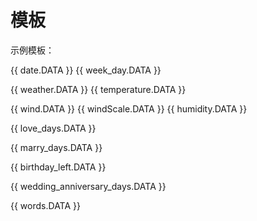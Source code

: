 # 模板

示例模板：

{{ date.DATA }} {{ week_day.DATA }}

{{ weather.DATA }} {{ temperature.DATA }} 

{{ wind.DATA }} {{ windScale.DATA }} {{ humidity.DATA }}

{{ love_days.DATA }}

{{ marry_days.DATA }}

{{ birthday_left.DATA }}

{{ wedding_anniversary_days.DATA }}

{{ words.DATA }}
